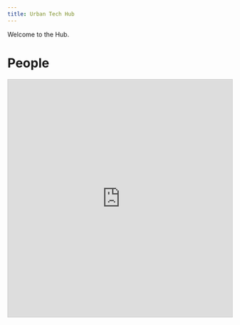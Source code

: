 ```yaml
---
title: Urban Tech Hub
---
```


Welcome to the Hub.

# People
<iframe class="airtable-embed" src="https://airtable.com/embed/shrRVZ6v0j4QsgvED?backgroundColor=purple" frameborder="0" onmousewheel="" width="100%" height="533" style="background: transparent; border: 1px solid #ccc;"></iframe>
